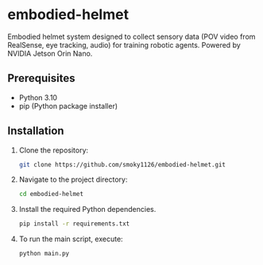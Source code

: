 # embodied-helmet
Embodied helmet system designed to collect sensory data (POV video from RealSense, eye tracking, audio) for training robotic agents. Powered by NVIDIA Jetson Orin Nano.

## Prerequisites

- Python 3.10
- pip (Python package installer)

## Installation

1. Clone the repository:
   ```bash
   git clone https://github.com/smoky1126/embodied-helmet.git

3. Navigate to the project directory:
   ```bash
   cd embodied-helmet

5. Install the required Python dependencies.
   ```bash
   pip install -r requirements.txt

6. To run the main script, execute:
   ```bash
   python main.py
